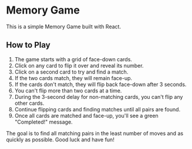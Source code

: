 # Memory Game

This is a simple Memory Game built with React.

## How to Play

1. The game starts with a grid of face-down cards.
2. Click on any card to flip it over and reveal its number.
3. Click on a second card to try and find a match.
4. If the two cards match, they will remain face-up.
5. If the cards don't match, they will flip back face-down after 3 seconds.
6. You can't flip more than two cards at a time.
7. During the 3-second delay for non-matching cards, you can't flip any other cards.
8. Continue flipping cards and finding matches until all pairs are found.
9. Once all cards are matched and face-up, you'll see a green "Completed!" message.

The goal is to find all matching pairs in the least number of moves and as quickly as possible. Good luck and have fun!
